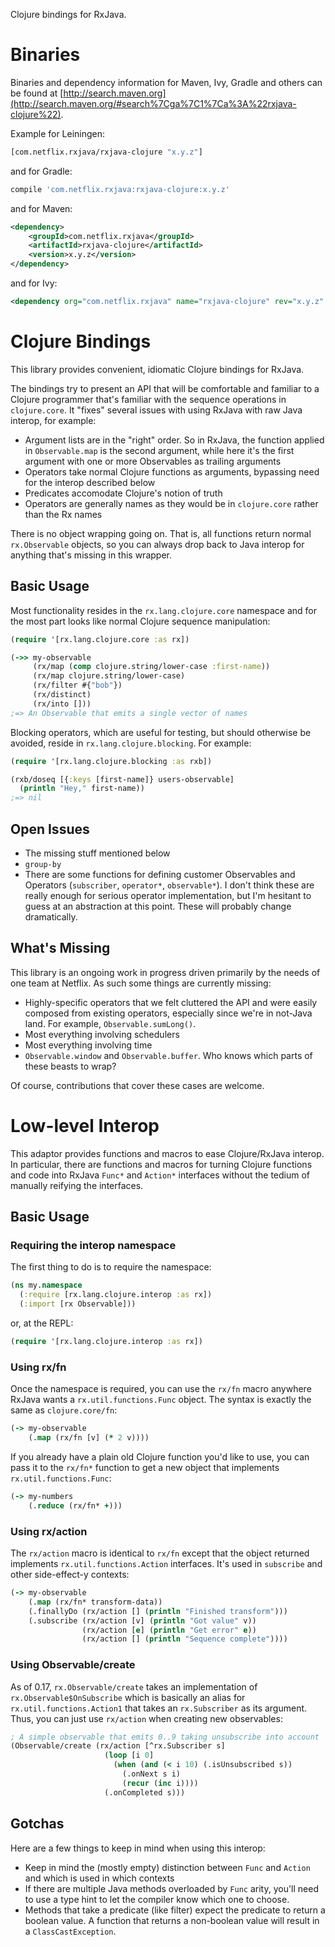 Clojure bindings for RxJava.

# Binaries

Binaries and dependency information for Maven, Ivy, Gradle and others can be found at [http://search.maven.org](http://search.maven.org/#search%7Cga%7C1%7Ca%3A%22rxjava-clojure%22).

Example for Leiningen:

```clojure
[com.netflix.rxjava/rxjava-clojure "x.y.z"]
```

and for Gradle:

```groovy
compile 'com.netflix.rxjava:rxjava-clojure:x.y.z'
```

and for Maven:

```xml
<dependency>
    <groupId>com.netflix.rxjava</groupId>
    <artifactId>rxjava-clojure</artifactId>
    <version>x.y.z</version>
</dependency>
```

and for Ivy:

```xml
<dependency org="com.netflix.rxjava" name="rxjava-clojure" rev="x.y.z" />
```

# Clojure Bindings
This library provides convenient, idiomatic Clojure bindings for RxJava.

The bindings try to present an API that will be comfortable and familiar to a Clojure programmer that's familiar with the sequence operations in `clojure.core`. It "fixes" several issues with using RxJava with raw Java interop, for example:

* Argument lists are in the "right" order. So in RxJava, the function applied in `Observable.map` is the second argument, while here it's the first argument with one or more Observables as trailing arguments
* Operators take normal Clojure functions as arguments, bypassing need for the interop described below
* Predicates accomodate Clojure's notion of truth
* Operators are generally names as they would be in `clojure.core` rather than the Rx names

There is no object wrapping going on. That is, all functions return normal `rx.Observable` objects, so you can always drop back to Java interop for anything that's missing in this wrapper.

## Basic Usage
Most functionality resides in the `rx.lang.clojure.core` namespace and for the most part looks like normal Clojure sequence manipulation:

```clojure
(require '[rx.lang.clojure.core :as rx])

(->> my-observable
     (rx/map (comp clojure.string/lower-case :first-name))
     (rx/map clojure.string/lower-case)
     (rx/filter #{"bob"})
     (rx/distinct)
     (rx/into []))
;=> An Observable that emits a single vector of names
```

Blocking operators, which are useful for testing, but should otherwise be avoided, reside in `rx.lang.clojure.blocking`. For example:

```clojure
(require '[rx.lang.clojure.blocking :as rxb])

(rxb/doseq [{:keys [first-name]} users-observable]
  (println "Hey," first-name))
;=> nil
```

## Open Issues

* The missing stuff mentioned below
* `group-by`
* There are some functions for defining customer Observables and Operators (`subscriber`, `operator*`, `observable*`). I don't think these are really enough for serious operator implementation, but I'm hesitant to guess at an abstraction at this point. These will probably change dramatically.

## What's Missing
This library is an ongoing work in progress driven primarily by the needs of one team at Netflix. As such some things are currently missing:

* Highly-specific operators that we felt cluttered the API and were easily composed from existing operators, especially since we're in not-Java land. For example, `Observable.sumLong()`.
* Most everything involving schedulers
* Most everything involving time
* `Observable.window` and `Observable.buffer`. Who knows which parts of these beasts to wrap?

Of course, contributions that cover these cases are welcome.

# Low-level Interop
This adaptor provides functions and macros to ease Clojure/RxJava interop. In particular, there are functions and macros for turning Clojure functions and code into RxJava `Func*` and `Action*` interfaces without the tedium of manually reifying the interfaces.

## Basic Usage

### Requiring the interop namespace
The first thing to do is to require the namespace:

```clojure
(ns my.namespace
  (:require [rx.lang.clojure.interop :as rx])
  (:import [rx Observable]))
```

or, at the REPL:

```clojure
(require '[rx.lang.clojure.interop :as rx])
```

### Using rx/fn
Once the namespace is required, you can use the `rx/fn` macro anywhere RxJava wants a `rx.util.functions.Func` object. The syntax is exactly the same as `clojure.core/fn`:

```clojure
(-> my-observable
    (.map (rx/fn [v] (* 2 v))))
```

If you already have a plain old Clojure function you'd like to use, you can pass it to the `rx/fn*` function to get a new object that implements `rx.util.functions.Func`:

```clojure
(-> my-numbers
    (.reduce (rx/fn* +)))
```

### Using rx/action
The `rx/action` macro is identical to `rx/fn` except that the object returned implements `rx.util.functions.Action` interfaces. It's used in `subscribe` and other side-effect-y contexts:

```clojure
(-> my-observable
    (.map (rx/fn* transform-data))
    (.finallyDo (rx/action [] (println "Finished transform")))
    (.subscribe (rx/action [v] (println "Got value" v))
                (rx/action [e] (println "Get error" e))
                (rx/action [] (println "Sequence complete"))))
```

### Using Observable/create
As of 0.17, `rx.Observable/create` takes an implementation of `rx.Observable$OnSubscribe` which is basically an alias for `rx.util.functions.Action1` that takes an `rx.Subscriber` as its argument. Thus, you can just use `rx/action` when creating new observables:

```clojure
; A simple observable that emits 0..9 taking unsubscribe into account
(Observable/create (rx/action [^rx.Subscriber s]
                     (loop [i 0]
                       (when (and (< i 10) (.isUnsubscribed s))
                         (.onNext s i)
                         (recur (inc i))))
                     (.onCompleted s)))
```

## Gotchas
Here are a few things to keep in mind when using this interop:

* Keep in mind the (mostly empty) distinction between `Func` and `Action` and which is used in which contexts
* If there are multiple Java methods overloaded by `Func` arity, you'll need to use a type hint to let the compiler know which one to choose.
* Methods that take a predicate (like filter) expect the predicate to return a boolean value. A function that returns a non-boolean value will result in a `ClassCastException`.

